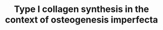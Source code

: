 ---
annotations:
- id: DOID:12347
  type: Disease Ontology
  value: osteogenesis imperfecta
authors:
- Rlee
- Khanspers
- Egonw
- Azankl
- Eweitz
citedin:
- link: PMC9359600
communities:
- SkeletalDysplasia
description: Type I collagen — the major protein component of the extracellular matrix
  in bone, skin and tendon — is mainly secreted by osteoblasts, dermal fibroblasts
  and tenocytes. Despite the relatively simple structure of the collagen triple helix,
  the biosynthesis of type I procollagen is extremely complex, involving multiple
  steps and requiring an ensemble of proteins for post-translational modifications,
  folding, transport, secretion and quality control. The COL1A1 and COL1A2 transcripts
  are translated in the rough endoplasmic reticulum (rER), and the α(I)‑chains undergo
  a series of post-translational modifications. Helical prolines in position Y of
  the Gly-Xaa-Yaa repeat are hydroxylated in position C4 by prolyl 4‑hydroxylase 1
  (P4H1), whereas specific prolines in the X positions are 3‑hydroxylated by P3H1
  and P3H2. Some lysine residues are hydroxylated by lysyl hydroxylases (LH1 and LH2,
  encoded by PLOD1 and PLOD2 respectively), and glycosylation of hydroxylysines into
  galactosyl-hydroxylysine and glucosyl-galactosyl-hydroxylysine is catalysed by procollagen
  galactosyltransferase 1 and procollagen glucosyltransferase 1. After synthesis of
  the carboxy-terminal propeptide, it forms intra-chain disulfide bonds and remains
  attached to the rER membrane. Selection and association of the correct chains into
  a triple helix occur by diffusion of the C-propeptides attached to the rER membrane.
  A nucleus for triple helix formation is formed that staggers the chains in the correct
  order and initiates triple helix formation. Protein disulfide isomerase catalyses
  inter-chain disulfide bond formation, which stabilize the folding nucleus. Hydroxylation
  of proline residues and some lysine residues continues and triple helix formation
  proceeds from the C-terminal end towards the amino-terminal end. During this phase,
  65 kDa FK506‑binding protein (FKBP65; encoded by FKBP10) and a complex formed by
  P3H1 — CRTAP– PPIase B (peptidyl-prolyl cis–trans isomerase B) — seem to play a
  crucial part. The complex is involved in the Hydroxylation of proline 986 of the
  collagen α1(I)-chain and α1(II)-chain and proline 707 of the α2(I)-chain, which
  are thought to be important for supramolecular assembly of collagen fibrils and
  to serve as binding sites for chaperones or small leucine-rich proteoglycans. Beyond
  its prolyl 3‑hydroxylase activity, the complex functions as a PPIase and chaperone
  for collagen folding. Indeed, the fast propagation of the triple helix requires
  the isomerization of cis peptide bonds that convert proline residues into trans
  configuration, mainly by PPIase B24. When most of the helix is folded, the N-propeptides
  associate and form the small triple helix within this domain. The newly formed triple
  helix is stabilized by serpin H1 (also known as HSP47; encoded by SERPINH1) and
  FKBP65. Further modifications occur during transport from the rER to the Golgi apparatus
  in special coat protein complex vesicles that contain melanoma inhibitory activity
  protein 3 (also known as TANGO1, encoded by MIA) and through the Golgi stack by
  cisternal maturation. Serpin H1 also has binding sites along the helical portion
  of the molecule and assists shuttling of folded collagen into the cis-Golgi. These
  biosynthetic steps depend on a proper rER environment (for example, optimal calcium
  levels and redox potential), and the quality-control mechanisms can lead to the
  activation of the unfolded protein response using the ER-associated degradation
  pathway or the autophagy-mediated lysosomal degradation system to eliminate molecules
  that were not properly folded. Once secreted, the propeptides of procollagen are
  cleaved by a disintegrin and metalloproteinase with thrombospondin motifs 2 (ADAMTS2)
  and bone morphogenetic protein 1 (BMP1) into mature type I collagen. This initiates
  collagen fibre formation and these fibrils are stabilized by crosslink formation,
  in which certain lysine and hydroxylysine residues in the triple helix and the  telopeptides
  are oxidized by lysyl oxidases and converted into allysine and hydroxyallysine.
  These residues then initially form divalent crosslinks that convert into mature
  trivalent pyridinoline and pyrrole crosslinks to stabilize the fibril structure
  in tissues.  Bone formation consists of the secretion of bone extracellular matrix
  components (mainly type I collagen) by osteoblasts. The unmineralized bone matrix
  (osteoid) subsequently becomes mineralized. In addition, osteoblasts and osteocytes
  release many cytokines, including receptor activator of nuclear factor-κB ligand
  (RANKL; also known as TNFSF11) and osteoprotegerin (OPG, encoded by TNFRSF11B),
  which regulate bone resorption by osteoclasts. RANKL acts on osteoclast precursor
  cells by binding to receptor activator of nuclear factor-κB (RANK; also known as
  TNFRSF11A) on their surface, thereby favouring their differentiation to osteoclasts.
  OPG, by interacting with RANKL, prevents the binding of RANKL to RANK. Some osteoblasts
  become embedded in the mineralized bone matrix and differentiate to osteocytes,
  which produce, among other factors, sclerostin, an inhibitor of the WNT pathway
  that is known to stimulate bone formation by stimulating osteoblast activity.  Linked
  with a dotted arrow to the GeneProduct nodes are diseases caused by mutation in
  the respective gene.  Adapted from [5]
last-edited: 2021-05-22
ndex: 1778f0e9-8b6d-11eb-9e72-0ac135e8bacf
organisms:
- Homo sapiens
redirect_from:
- /index.php/Pathway:WP4786
- /instance/WP4786
revision: null
schema-jsonld:
- '@context': https://schema.org/
  '@id': https://wikipathways.github.io/pathways/WP4786.html
  '@type': Dataset
  creator:
    '@type': Organization
    name: WikiPathways
  description: Type I collagen — the major protein component of the extracellular
    matrix in bone, skin and tendon — is mainly secreted by osteoblasts, dermal fibroblasts
    and tenocytes. Despite the relatively simple structure of the collagen triple
    helix, the biosynthesis of type I procollagen is extremely complex, involving
    multiple steps and requiring an ensemble of proteins for post-translational modifications,
    folding, transport, secretion and quality control. The COL1A1 and COL1A2 transcripts
    are translated in the rough endoplasmic reticulum (rER), and the α(I)‑chains undergo
    a series of post-translational modifications. Helical prolines in position Y of
    the Gly-Xaa-Yaa repeat are hydroxylated in position C4 by prolyl 4‑hydroxylase
    1 (P4H1), whereas specific prolines in the X positions are 3‑hydroxylated by P3H1
    and P3H2. Some lysine residues are hydroxylated by lysyl hydroxylases (LH1 and
    LH2, encoded by PLOD1 and PLOD2 respectively), and glycosylation of hydroxylysines
    into galactosyl-hydroxylysine and glucosyl-galactosyl-hydroxylysine is catalysed
    by procollagen galactosyltransferase 1 and procollagen glucosyltransferase 1.
    After synthesis of the carboxy-terminal propeptide, it forms intra-chain disulfide
    bonds and remains attached to the rER membrane. Selection and association of the
    correct chains into a triple helix occur by diffusion of the C-propeptides attached
    to the rER membrane. A nucleus for triple helix formation is formed that staggers
    the chains in the correct order and initiates triple helix formation. Protein
    disulfide isomerase catalyses inter-chain disulfide bond formation, which stabilize
    the folding nucleus. Hydroxylation of proline residues and some lysine residues
    continues and triple helix formation proceeds from the C-terminal end towards
    the amino-terminal end. During this phase, 65 kDa FK506‑binding protein (FKBP65;
    encoded by FKBP10) and a complex formed by P3H1 — CRTAP– PPIase B (peptidyl-prolyl
    cis–trans isomerase B) — seem to play a crucial part. The complex is involved
    in the Hydroxylation of proline 986 of the collagen α1(I)-chain and α1(II)-chain
    and proline 707 of the α2(I)-chain, which are thought to be important for supramolecular
    assembly of collagen fibrils and to serve as binding sites for chaperones or small
    leucine-rich proteoglycans. Beyond its prolyl 3‑hydroxylase activity, the complex
    functions as a PPIase and chaperone for collagen folding. Indeed, the fast propagation
    of the triple helix requires the isomerization of cis peptide bonds that convert
    proline residues into trans configuration, mainly by PPIase B24. When most of
    the helix is folded, the N-propeptides associate and form the small triple helix
    within this domain. The newly formed triple helix is stabilized by serpin H1 (also
    known as HSP47; encoded by SERPINH1) and FKBP65. Further modifications occur during
    transport from the rER to the Golgi apparatus in special coat protein complex
    vesicles that contain melanoma inhibitory activity protein 3 (also known as TANGO1,
    encoded by MIA) and through the Golgi stack by cisternal maturation. Serpin H1
    also has binding sites along the helical portion of the molecule and assists shuttling
    of folded collagen into the cis-Golgi. These biosynthetic steps depend on a proper
    rER environment (for example, optimal calcium levels and redox potential), and
    the quality-control mechanisms can lead to the activation of the unfolded protein
    response using the ER-associated degradation pathway or the autophagy-mediated
    lysosomal degradation system to eliminate molecules that were not properly folded.
    Once secreted, the propeptides of procollagen are cleaved by a disintegrin and
    metalloproteinase with thrombospondin motifs 2 (ADAMTS2) and bone morphogenetic
    protein 1 (BMP1) into mature type I collagen. This initiates collagen fibre formation
    and these fibrils are stabilized by crosslink formation, in which certain lysine
    and hydroxylysine residues in the triple helix and the  telopeptides are oxidized
    by lysyl oxidases and converted into allysine and hydroxyallysine. These residues
    then initially form divalent crosslinks that convert into mature trivalent pyridinoline
    and pyrrole crosslinks to stabilize the fibril structure in tissues.  Bone formation
    consists of the secretion of bone extracellular matrix components (mainly type
    I collagen) by osteoblasts. The unmineralized bone matrix (osteoid) subsequently
    becomes mineralized. In addition, osteoblasts and osteocytes release many cytokines,
    including receptor activator of nuclear factor-κB ligand (RANKL; also known as
    TNFSF11) and osteoprotegerin (OPG, encoded by TNFRSF11B), which regulate bone
    resorption by osteoclasts. RANKL acts on osteoclast precursor cells by binding
    to receptor activator of nuclear factor-κB (RANK; also known as TNFRSF11A) on
    their surface, thereby favouring their differentiation to osteoclasts. OPG, by
    interacting with RANKL, prevents the binding of RANKL to RANK. Some osteoblasts
    become embedded in the mineralized bone matrix and differentiate to osteocytes,
    which produce, among other factors, sclerostin, an inhibitor of the WNT pathway
    that is known to stimulate bone formation by stimulating osteoblast activity.  Linked
    with a dotted arrow to the GeneProduct nodes are diseases caused by mutation in
    the respective gene.  Adapted from [5]
  keywords:
  - ADAMTS2
  - BMP1
  - COL1A1
  - COL1A2
  - COLGALT1
  - CREB3L1
  - CRTAP
  - Ca2+
  - FKBP10
  - FZD1
  - IFITM5
  - ITPR1
  - K+
  - LOX
  - LRP5
  - LRP6
  - MBTPS1
  - MBTPS2
  - MIA3
  - P3H1
  - P3H2
  - P4HA1
  - P4HA2
  - P4HB
  - PLOD1
  - PLOD2
  - PPIB
  - SERPINF1
  - SERPINH1
  - SP7
  - TMEM38B
  - TNFRSF11A
  - TNFRSF11B
  - TNFSF11
  - WNT1
  license: CC0
  name: Type I collagen synthesis in the context of osteogenesis imperfecta
seo: CreativeWork
title: Type I collagen synthesis in the context of osteogenesis imperfecta
wpid: WP4786
---